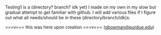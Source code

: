 Testing1 is a (directory? branch? idk yet) I made on my own in my slow but gradual attempt to get familiar with github.
I will add various files if I figure out what all needs/should be in these (directory/branch/idk)s.

===v=== this was here upon creation ===v===
(gbowman@purdue.edu)
